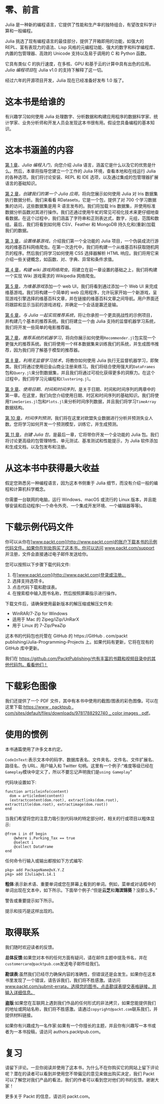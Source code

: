 

# 零、前言

Julia 是一种新的编程语言，它提供了性能和生产率的独特组合，有望改变科学计算和一般编程。

Julia 挑选了现有编程语言的最佳部分，提供了开箱即用的功能，如强大的 REPL、富有表现力的语法、Lisp 风格的元编程功能、强大的数字和科学编程库、内置的包管理器、高效的 Unicode 支持以及易于调用的 C 和 Python 函数。

它具有类似 C 的执行速度，在多核、GPU 和基于云的计算中具有出色的应用。 *Julia 编程项目*在 Julia v1.0 的支持下解释了这一切。

经过六年的开源项目开发，Julia 现在已经准备好发布 1.0 版了。



# 这本书是给谁的

有兴趣学习如何使用 Julia 处理数字、分析数据和构建应用程序的数据科学家、统计学家、业务分析师和开发人员会发现这本书很有用。假设您具备编程的基本知识。



# 这本书涵盖的内容

[第 1 章](90a7f09d-d63b-45d7-baf5-576470d0910f.xhtml)、*Julia 编程入门*，向您介绍 Julia 语言，涵盖它是什么以及它的优势是什么。然后，本章将指导您建立一个工作的 Julia 环境，查看本地和在线运行 Julia 的各种选项。我们将讨论安装、REPL 和 IDE 选项，以及通过集成的包管理器扩展语言的基础知识。

[第 2 章](b9056286-1d26-4cb4-bf90-bdc76722b3fb.xhtml)，*创建我们的第一个 Julia 应用*，将向您展示如何使用 Julia 对 Iris 数据集执行数据分析。我们来看看 RDatasets，它是一个包，提供了对 700 个学习数据集的访问，这些数据集是用 R 语言发布的。我们将加载 Iris 数据集，并使用标准数据分析函数对其进行操作。我们还通过使用牛虻的常见可视化技术来更仔细地查看数据。在这个过程中，我们涵盖了字符串和正则表达式，数字，元组，范围和数组。最后，我们将看到如何用 CSV、Feather 和 MongoDB 持久化和(重新)加载我们的数据。

[第 3 章](3184f173-ae3d-47f9-b7e9-f677947499f2.xhtml)，*设置维基游戏*，介绍我们第一个全功能的 Julia 项目，一个伪装成流行游戏的维基百科网络爬虫。在第一次迭代中，我们将构建一个从维基百科获取随机网页的程序。然后我们将学习如何使用 CSS 选择器解析 HTML 响应。我们将用它来介绍一些关键概念，如函数、对、字典、异常和条件求值。

[第 4 章](54146bf1-2449-4fcc-8041-98559d5c3d39.xhtml)，*构建 wiki 游戏网络爬虫*，将建立在前一章设置的基础之上，我们将构建一个实现 Wiki 游戏需求的 Wikipedia 网络爬虫。

[第 5 章](13ffe39c-8304-4c05-8ed9-5a173859f5ad.xhtml)，*为维基游戏*添加一个 web UI，我们将看到通过添加一个 Web UI 来完成维基游戏。我们将构建一个简单的 web 应用程序，允许玩家开始一个新游戏，呈现游戏引擎选择的维基百科文章，并在链接的维基百科文章之间导航。用户界面还将跟踪和显示当前的游戏进程，并确定一个会话是赢还是输。

[第 6 章](5e208599-8b07-4bf9-aa7c-3a133dc20fd3.xhtml)，*与 Julia 一起实现推荐系统*，将让你承担一个更具挑战性的示例项目，并构建几个基本的推荐系统。我们将建立一个由 Julia 支持的监督机器学习系统，我们将开发一些简单的电影推荐器。

[第 7 章](a3fe07c4-b551-4573-ba72-edba84b1041a.xhtml)，*推荐系统的机器学习*，将向你展示如何使用`Recommender.jl`包实现一个更强大的推荐系统。我们将使用一个样本数据集来训练我们的系统，并生成图书推荐，因为我们将了解基于模型的推荐器。

[第 8 章](035a91ab-5a02-41ef-9bf1-283993fcaf83.xhtml)，*利用无监督学习技术*，将教你如何使用 Julia 执行无监督机器学习，即聚类。我们将通过使用旧金山商业注册来练习。我们将结合使用强大的`DataFrames`包和`Query.jl`来分割数据集，并且我们将通过可视化获得更多的洞察力。在这个过程中，我们将学习元编程和`Clustering.jl`。

[第 9 章](11df7c94-2e9a-4cc5-aba1-b9c9c93800a0.xhtml)、*使用日期、时间和时间序列*，是关于日期、时间和时间序列的两章中的第一章。在这里，我们向您介绍使用日期、时区和时间序列的基础知识。我们将使用`TimeSeries.jl`包和`Plots.jl`来分析时间序列数据，并且我们将学习`TimeArray`数据结构。

[第 10 章](10a7ebf6-fe6e-462e-be99-b7e1afd4d290.xhtml)，*时间序列预测*，我们将在这里对欧盟失业数据进行分析并预测失业人数。您将学习如何开发一个预测模型，训练它，并生成预测。

[第 11 章](8391f749-e95c-4ff9-ba40-d71c91b1d7fd.xhtml)，*创建 Julia 包*，是最后一章，它将带你开发一个全功能的 Julia 包。我们将讨论更高级的包管理特性、单元测试、基准测试和性能提示，为 Julia 软件添加和生成文档，以及包发布和注册。



# 从这本书中获得最大收益

假定您熟悉另一种编程语言，因为这本书侧重于 Julia 细节，而没有介绍一般的编程和计算机科学概念。

你需要一台联网的电脑，运行 Windows、macOS 或流行的 Linux 版本，并且能够安装和启动程序(一个命令外壳、一个集成开发环境、一个编辑器等等)。



# 下载示例代码文件

你可以从你在[www.packt.com](http://www.packt.com)的账户下载本书的示例代码文件。如果你在别处购买了这本书，你可以访问 www.packt.com/support 并注册，文件会直接通过电子邮件发送给你。

您可以按照以下步骤下载代码文件:

1.  在[www.packt.com](http://www.packt.com)登录或注册。
2.  选择支持选项卡。
3.  点击代码下载和勘误表。
4.  在搜索框中输入图书名称，然后按照屏幕指示进行操作。

下载文件后，请确保使用最新版本的解压缩或解压文件夹:

*   WinRAR/7-Zip for Windows
*   适用于 Mac 的 Zipeg/iZip/UnRarX
*   用于 Linux 的 7-Zip/PeaZip

这本书的代码包也托管在 GitHub 的 https://GitHub . com/packt publishing/Julia-Programming-Projects 上。如果代码有更新，它将在现有的 GitHub 库中更新。

我们在 https://github.com/PacktPublishing/也有丰富的书籍和视频目录中的其他代码包。看看他们！



# 下载彩色图像

我们还提供了一个 PDF 文件，其中有本书中使用的截图/图表的彩色图像。可以在这里下载:[https://www . packtpub . com/sites/default/files/downloads/9781788292740 _ color images . pdf](https://www.packtpub.com/sites/default/files/downloads/9781788292740_ColorImages.pdf)。



# 使用的惯例

本书通篇使用了许多文本约定。

`CodeInText`:表示文本中的码字、数据库表名、文件夹名、文件名、文件扩展名、路径名、伪 URL、用户输入和 Twitter 句柄。这里有一个例子:“难度等级已经在`Gameplay`模块中定义了，所以不要忘记声明我们是`using Gameplay`”

代码块设置如下:

```
function articleinfo(content) 
  dom = articledom(content) 
  (extractcontent(dom.root), extractlinks(dom.root), extracttitle(dom.root), extractimage(dom.root)) 
end 
```

当我们希望将您的注意力吸引到代码块的特定部分时，相关的行或项目以粗体显示:

```
@from i in df begin 
    @where i.Parking_Tax == true 
    @select i 
    @collect DataFrame 
end 
```

任何命令行输入或输出都按如下方式编写:

```
pkg> add PackageName@vX.Y.Z 
pkg> add IJulia@v1.14.1
```

**粗体**:表示新术语、重要单词或您在屏幕上看到的单词。例如，菜单或对话框中的单词出现在文本中，如下所示。下面举个例子:“但是**云芝**和**海滨锦葵**？没那么多。”

警告或重要提示如下所示。

提示和技巧是这样出现的。



# 取得联系

我们随时欢迎读者的反馈。

**总体反馈**:如果您对本书的任何方面有疑问，请在邮件主题中提及书名，并在`customercare@packtpub.com`发送电子邮件给我们。

**勘误表**:虽然我们已经尽力确保内容的准确性，但错误还是会发生。如果你在这本书里发现了一个错误，请告诉我们，我们将不胜感激。请访问 www.packt.com/submit-errata，选择您的图书，点击勘误表提交表格链接，并输入详细信息。

**盗版**:如果您在互联网上遇到我们作品的任何形式的非法拷贝，如果您能提供我们的地址或网站名称，我们将不胜感激。请通过`copyright@packt.com`联系我们，并提供材料链接。

如果你有兴趣成为一名作家:如果有一个你擅长的主题，并且你有兴趣写一本书或者为一本书投稿，请访问 authors.packtpub.com。



# 复习

请留下评论。一旦你阅读并使用了这本书，为什么不在你购买它的网站上留下评论呢？潜在的读者可以看到并使用您不带偏见的意见来做出购买决定，我们 Packt 可以了解您对我们产品的看法，我们的作者可以看到您对他们的书的反馈。谢谢大家！

更多关于 Packt 的信息，请访问 packt.com。